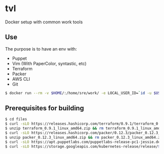 # tvl
Docker setup with common work tools

## Use
The purpose is to have an env with:
- Puppet
- Vim (With PaperColor, syntastic, etc)
- Terraform
- Packer
- AWS CLI
- Git
```bash
$ docker run --rm -v $HOME/:/home/sre/work/ -e LOCAL_USER_ID=`id -u $USER` -it tvl:0.0.1 /bin/bash
```

## Prerequisites for building
```bash
$ cd files
$ curl -sLO https://releases.hashicorp.com/terraform/0.9.1/terraform_0.9.1_linux_amd64.zip
$ unzip terraform_0.9.1_linux_amd64.zip && rm terraform_0.9.1_linux_amd64.zip
$ curl -sLO https://releases.hashicorp.com/packer/0.12.3/packer_0.12.3_linux_amd64.zip
$ unzip packer_0.12.3_linux_amd64.zip && rm packer_0.12.3_linux_amd64.zip
$ curl -sLO https://apt.puppetlabs.com/puppetlabs-release-pc1-jessie.deb
$ curl -sLO https://storage.googleapis.com/kubernetes-release/release/$(curl -s https://storage.googleapis.com/kubernetes-release/release/stable.txt)/bin/linux/amd64/kubectl
```
